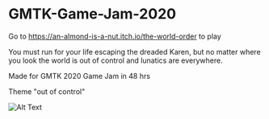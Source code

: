 # GMTK-Game-Jam-2020
Go to https://an-almond-is-a-nut.itch.io/the-world-order to play

You must run for your life escaping the dreaded Karen, but no matter where you look the world is out of control and lunatics are everywhere.

Made for GMTK 2020 Game Jam in 48 hrs

Theme "out of control" 

![Alt Text](https://media.giphy.com/media/rdNfZkIbvi50cgXqTk/giphy-downsized.gif)

